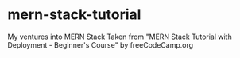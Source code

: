 # mern-stack-tutorial
 My ventures into MERN Stack
 Taken from "MERN Stack Tutorial with Deployment - Beginner's Course"
 by freeCodeCamp.org
